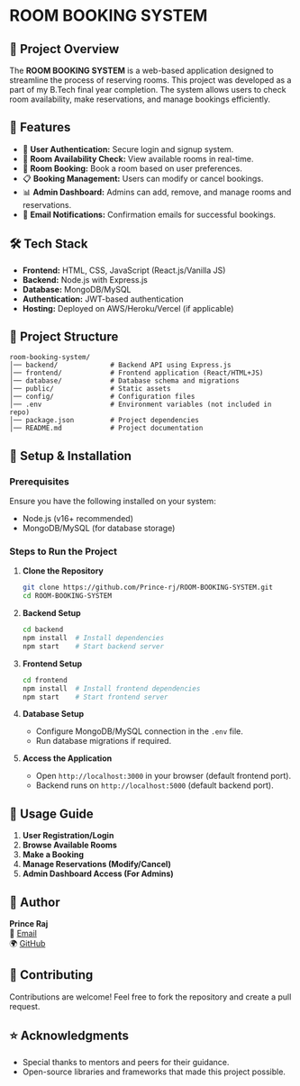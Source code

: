# ROOM BOOKING SYSTEM

## 📌 Project Overview
The **ROOM BOOKING SYSTEM** is a web-based application designed to streamline the process of reserving rooms. This project was developed as a part of my B.Tech final year completion. The system allows users to check room availability, make reservations, and manage bookings efficiently.

## 🚀 Features
- 🔑 **User Authentication:** Secure login and signup system.
- 📅 **Room Availability Check:** View available rooms in real-time.
- 🏨 **Room Booking:** Book a room based on user preferences.
- 📋 **Booking Management:** Users can modify or cancel bookings.
- 📊 **Admin Dashboard:** Admins can add, remove, and manage rooms and reservations.
- 📧 **Email Notifications:** Confirmation emails for successful bookings.

## 🛠️ Tech Stack
- **Frontend:** HTML, CSS, JavaScript (React.js/Vanilla JS)
- **Backend:** Node.js with Express.js
- **Database:** MongoDB/MySQL
- **Authentication:** JWT-based authentication
- **Hosting:** Deployed on AWS/Heroku/Vercel (if applicable)

## 📂 Project Structure
```
room-booking-system/
│── backend/             # Backend API using Express.js
│── frontend/            # Frontend application (React/HTML+JS)
│── database/            # Database schema and migrations
│── public/              # Static assets
│── config/              # Configuration files
│── .env                 # Environment variables (not included in repo)
│── package.json         # Project dependencies
│── README.md            # Project documentation
```

## 🔧 Setup & Installation
### Prerequisites
Ensure you have the following installed on your system:
- Node.js (v16+ recommended)
- MongoDB/MySQL (for database storage)

### Steps to Run the Project
1. **Clone the Repository**
   ```bash
   git clone https://github.com/Prince-rj/ROOM-BOOKING-SYSTEM.git
   cd ROOM-BOOKING-SYSTEM
   ```
2. **Backend Setup**
   ```bash
   cd backend
   npm install  # Install dependencies
   npm start    # Start backend server
   ```
3. **Frontend Setup**
   ```bash
   cd frontend
   npm install  # Install frontend dependencies
   npm start    # Start frontend server
   ```
4. **Database Setup**
   - Configure MongoDB/MySQL connection in the `.env` file.
   - Run database migrations if required.

5. **Access the Application**
   - Open `http://localhost:3000` in your browser (default frontend port).
   - Backend runs on `http://localhost:5000` (default backend port).

## 📌 Usage Guide
1. **User Registration/Login**
2. **Browse Available Rooms**
3. **Make a Booking**
4. **Manage Reservations (Modify/Cancel)**
5. **Admin Dashboard Access (For Admins)**


## 👤 Author
**Prince Raj**  
📧 [Email](princerajkun@gmail.com)  
🌍 [GitHub](https://github.com/Prince-rj)

## 🤝 Contributing
Contributions are welcome! Feel free to fork the repository and create a pull request.

## ⭐ Acknowledgments
- Special thanks to mentors and peers for their guidance.
- Open-source libraries and frameworks that made this project possible.
